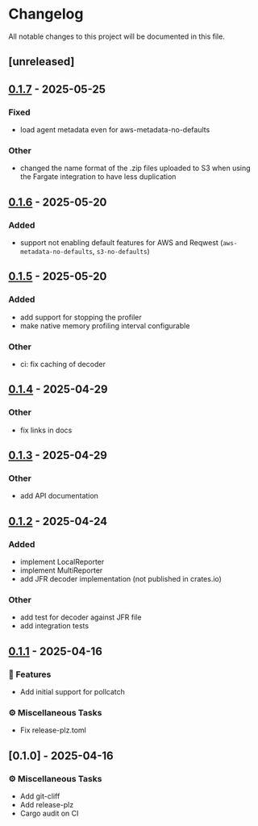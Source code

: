 # Changelog

All notable changes to this project will be documented in this file.

## [unreleased]

## [0.1.7](https://github.com/async-profiler/rust-agent/compare/v0.1.6...v0.1.7) - 2025-05-25

### Fixed

- load agent metadata even for aws-metadata-no-defaults

### Other

- changed the name format of the .zip files uploaded to S3 when using the Fargate integration
  to have less duplication

## [0.1.6](https://github.com/async-profiler/rust-agent/compare/v0.1.5...v0.1.6) - 2025-05-20

### Added

- support not enabling default features for AWS and Reqwest (`aws-metadata-no-defaults`, `s3-no-defaults`)

## [0.1.5](https://github.com/async-profiler/rust-agent/compare/v0.1.4...v0.1.5) - 2025-05-20

### Added

- add support for stopping the profiler
- make native memory profiling interval configurable

### Other

- ci: fix caching of decoder

## [0.1.4](https://github.com/arielb1/rust-agent/compare/v0.1.3...v0.1.4) - 2025-04-29

### Other

- fix links in docs

## [0.1.3](https://github.com/async-profiler/rust-agent/compare/v0.1.2...v0.1.3) - 2025-04-29

### Other

- add API documentation

## [0.1.2](https://github.com/async-profiler/rust-agent/compare/v0.1.1...v0.1.2) - 2025-04-24

### Added

- implement LocalReporter
- implement MultiReporter
- add JFR decoder implementation (not published in crates.io)

### Other

- add test for decoder against JFR file
- add integration tests

## [0.1.1](https://github.com/async-profiler/rust-agent/compare/v0.1.0...v0.1.1) - 2025-04-16

### 🚀 Features

- Add initial support for pollcatch

### ⚙️ Miscellaneous Tasks

- Fix release-plz.toml

## [0.1.0] - 2025-04-16

### ⚙️ Miscellaneous Tasks

- Add git-cliff
- Add release-plz
- Cargo audit on CI

<!-- generated by git-cliff -->
